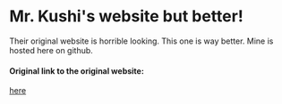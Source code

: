 # Mr. Kushi's website but better!

Their original website is horrible looking. This one is way better. Mine is hosted here on github.

#### Original link to the original website:
[here](https://mr-kushi.eboard.com)
